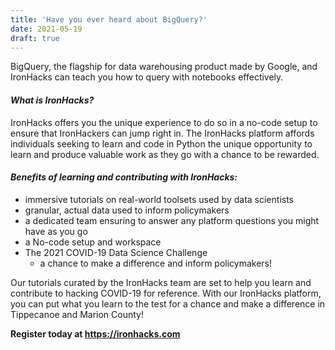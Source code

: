 ```yaml
---
title: 'Have you ever heard about BigQuery?'
date: 2021-05-19
draft: true
---
```


BigQuery, the flagship for data warehousing product made by Google, and IronHacks can  teach you how to query with notebooks effectively. 

#### _What is IronHacks?_

IronHacks offers you the unique experience to do so in a no-code setup to ensure that IronHackers can jump right in. The IronHacks platform affords individuals seeking to learn and code in Python the unique opportunity to learn and produce valuable work as they go with a chance to be rewarded. 

#### _Benefits of learning and contributing with IronHacks:_

* immersive tutorials on real-world toolsets used by data scientists
* granular, actual data used to inform policymakers
* a dedicated team ensuring to answer any platform questions you might have as you go
* a No-code setup and workspace  
* The 2021 COVID-19 Data Science Challenge
  * a chance to make a difference and inform policymakers! 

Our tutorials curated by the IronHacks team are set to help you learn and contribute to hacking COVID-19 for reference. With our IronHacks platform, you can put what you learn to the test for a chance and make a difference in Tippecanoe and Marion County!

**Register today at https://ironhacks.com**
